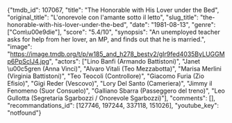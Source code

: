 {"tmdb_id": 107067, "title": "The Honorable with His Lover under the Bed", "original_title": "L'onorevole con l'amante sotto il letto", "slug_title": "the-honorable-with-his-lover-under-the-bed", "date": "1981-08-13", "genre": ["Com\u00e9die"], "score": "5.4/10", "synopsis": "An unemployed teacher asks for help from her lover, an MP, and finds out that he is married.", "image": "https://image.tmdb.org/t/p/w185_and_h278_bestv2/gIr9fed4035ByLUGGMp6PpSclJ4.jpg", "actors": ["Lino Banfi (Armando Battistoni)", "Janet \u00c5gren (Anna Vinci)", "Alvaro Vitali (Teo Mezzabotta)", "Marisa Merlini (Virginia Battistoni)", "Teo Teocoli (Controllore)", "Giacomo Furia (Zio Efisio)", "Gigi Reder (Vescovo)", "Lory Del Santo (Cameriera)", "Jimmy il Fenomeno (Suor Consuelo)", "Galliano Sbarra (Passeggero del treno)", "Leo Gullotta (Segretaria Sgarbozzi / Onorevole Sgarbozzi)"], "comments": [], "recommandations_id": [127746, 197244, 337118, 151026], "youtube_key": "notfound"}
